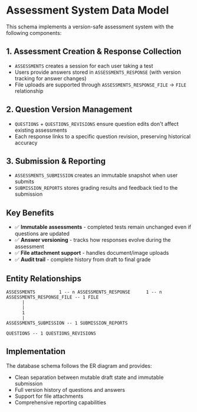 # Assessment System Data Model

This schema implements a version-safe assessment system with the following components:

## 1. Assessment Creation & Response Collection
- `ASSESSMENTS` creates a session for each user taking a test
- Users provide answers stored in `ASSESSMENTS_RESPONSE` (with version tracking for answer changes)
- File uploads are supported through `ASSESSMENTS_RESPONSE_FILE` → `FILE` relationship

## 2. Question Version Management
- `QUESTIONS` + `QUESTIONS_REVISIONS` ensure question edits don't affect existing assessments
- Each response links to a specific question revision, preserving historical accuracy

## 3. Submission & Reporting
- `ASSESSMENTS_SUBMISSION` creates an immutable snapshot when user submits
- `SUBMISSION_REPORTS` stores grading results and feedback tied to the submission

## Key Benefits
- ✅ **Immutable assessments** - completed tests remain unchanged even if questions are updated
- ✅ **Answer versioning** - tracks how responses evolve during the assessment
- ✅ **File attachment support** - handles document/image uploads
- ✅ **Audit trail** - complete history from draft to final grade

## Entity Relationships

```
ASSESSMENTS         1 -- n ASSESSMENTS_RESPONSE      1 -- n ASSESSMENTS_RESPONSE_FILE -- 1 FILE
      |
      |
      1
      |
ASSESSMENTS_SUBMISSION -- 1 SUBMISSION_REPORTS

QUESTIONS -- 1 QUESTIONS_REVISIONS
```

## Implementation

The database schema follows the ER diagram and provides:
- Clean separation between mutable draft state and immutable submission
- Full version history of questions and answers
- Support for file attachments
- Comprehensive reporting capabilities
